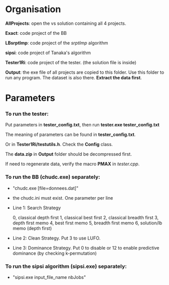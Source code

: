 # Organisation

**AllProjects**: open the vs solution containing all 4 projects.

**Exact**: code project of the BB

**LBsrptImp**: code project of the *srptImp* algorithm

**sipsi**: code project of Tanaka's algorithm

**Tester1Ri**: code project of the tester. (the solution file is inside)

**Output**: the exe file of all projects are copied to this folder. Use this folder to run any program. The dataset is also there. **Extract the data first**.

# Parameters

### To run the tester:

Put parameters in **tester_config.txt**, then run **tester.exe  tester_config.txt**

The meaning of parameters can be found in **tester_config.txt**. 

Or in **Tester1Ri/testutils.h**. Check the **Config** class.

The **data.zip**  in **Output** folder should be decompressed first.

If need to regenerate data, verify the macro **PMAX** in *tester.cpp*.

### To run the BB (chudc.exe) separately:

- "chudc.exe [file=donnees.dat]"

- the chudc.ini must exist. One parameter per line

- Line 1: Search Strategy

   0, classical depth first
   1, classical best first
   2, classical breadth first
   3, depth first memo
   4, best first memo
   5, breadth first memo
   6, solution/lb memo (depth first)

- Line 2: Clean Strategy. Put 3 to use LUFO.

- Line 3: Dominance Strategy. Put 0 to disable or 12 to enable predictive dominance (by checking k-permutation)

### To run the sipsi algorithm (sipsi.exe) separately:

- "sipsi.exe input_file_name nbJobs"

  